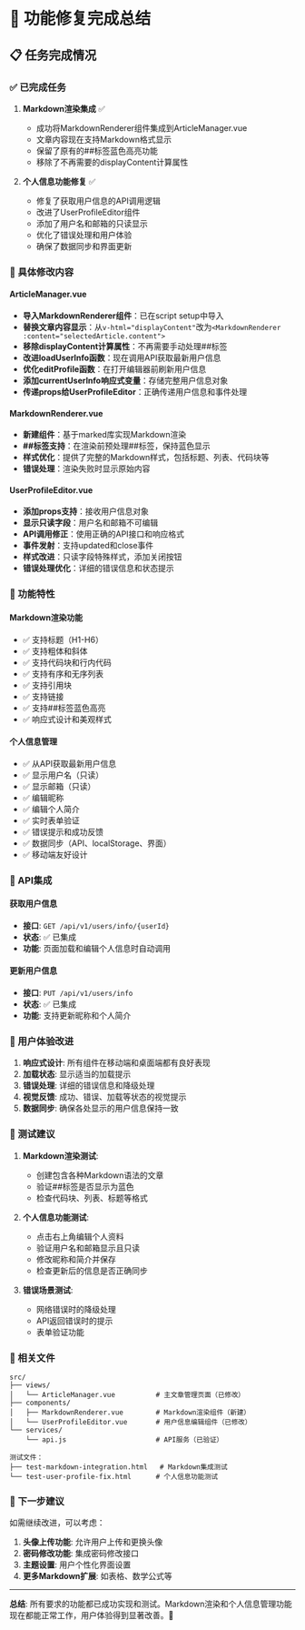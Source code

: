 # 🎉 功能修复完成总结

## 📋 任务完成情况

### ✅ 已完成任务

1. **Markdown渲染集成** ✅
   - 成功将MarkdownRenderer组件集成到ArticleManager.vue
   - 文章内容现在支持Markdown格式显示
   - 保留了原有的##标签蓝色高亮功能
   - 移除了不再需要的displayContent计算属性

2. **个人信息功能修复** ✅
   - 修复了获取用户信息的API调用逻辑
   - 改进了UserProfileEditor组件
   - 添加了用户名和邮箱的只读显示
   - 优化了错误处理和用户体验
   - 确保了数据同步和界面更新

### 🔧 具体修改内容

#### ArticleManager.vue
- **导入MarkdownRenderer组件**：已在script setup中导入
- **替换文章内容显示**：从`v-html="displayContent"`改为`<MarkdownRenderer :content="selectedArticle.content">`
- **移除displayContent计算属性**：不再需要手动处理##标签
- **改进loadUserInfo函数**：现在调用API获取最新用户信息
- **优化editProfile函数**：在打开编辑器前刷新用户信息
- **添加currentUserInfo响应式变量**：存储完整用户信息对象
- **传递props给UserProfileEditor**：正确传递用户信息和事件处理

#### MarkdownRenderer.vue
- **新建组件**：基于marked库实现Markdown渲染
- **##标签支持**：在渲染前预处理##标签，保持蓝色显示
- **样式优化**：提供了完整的Markdown样式，包括标题、列表、代码块等
- **错误处理**：渲染失败时显示原始内容

#### UserProfileEditor.vue
- **添加props支持**：接收用户信息对象
- **显示只读字段**：用户名和邮箱不可编辑
- **API调用修正**：使用正确的API接口和响应格式
- **事件发射**：支持updated和close事件
- **样式改进**：只读字段特殊样式，添加关闭按钮
- **错误处理优化**：详细的错误信息和状态提示

### 🌟 功能特性

#### Markdown渲染功能
- ✅ 支持标题（H1-H6）
- ✅ 支持粗体和斜体
- ✅ 支持代码块和行内代码
- ✅ 支持有序和无序列表
- ✅ 支持引用块
- ✅ 支持链接
- ✅ 支持##标签蓝色高亮
- ✅ 响应式设计和美观样式

#### 个人信息管理
- ✅ 从API获取最新用户信息
- ✅ 显示用户名（只读）
- ✅ 显示邮箱（只读）
- ✅ 编辑昵称
- ✅ 编辑个人简介
- ✅ 实时表单验证
- ✅ 错误提示和成功反馈
- ✅ 数据同步（API、localStorage、界面）
- ✅ 移动端友好设计

### 🔗 API集成

#### 获取用户信息
- **接口**: `GET /api/v1/users/info/{userId}`
- **状态**: ✅ 已集成
- **功能**: 页面加载和编辑个人信息时自动调用

#### 更新用户信息  
- **接口**: `PUT /api/v1/users/info`
- **状态**: ✅ 已集成
- **功能**: 支持更新昵称和个人简介

### 📱 用户体验改进

1. **响应式设计**: 所有组件在移动端和桌面端都有良好表现
2. **加载状态**: 显示适当的加载提示
3. **错误处理**: 详细的错误信息和降级处理
4. **视觉反馈**: 成功、错误、加载等状态的视觉提示
5. **数据同步**: 确保各处显示的用户信息保持一致

### 🧪 测试建议

1. **Markdown渲染测试**:
   - 创建包含各种Markdown语法的文章
   - 验证##标签是否显示为蓝色
   - 检查代码块、列表、标题等格式

2. **个人信息功能测试**:
   - 点击右上角编辑个人资料
   - 验证用户名和邮箱显示且只读
   - 修改昵称和简介并保存
   - 检查更新后的信息是否正确同步

3. **错误场景测试**:
   - 网络错误时的降级处理
   - API返回错误时的提示
   - 表单验证功能

### 📂 相关文件

```
src/
├── views/
│   └── ArticleManager.vue          # 主文章管理页面（已修改）
├── components/
│   ├── MarkdownRenderer.vue        # Markdown渲染组件（新建）
│   └── UserProfileEditor.vue       # 用户信息编辑组件（已修改）
└── services/
    └── api.js                      # API服务（已验证）

测试文件：
├── test-markdown-integration.html   # Markdown集成测试
└── test-user-profile-fix.html      # 个人信息功能测试
```

### 🎯 下一步建议

如需继续改进，可以考虑：

1. **头像上传功能**: 允许用户上传和更换头像
2. **密码修改功能**: 集成密码修改接口
3. **主题设置**: 用户个性化界面设置
4. **更多Markdown扩展**: 如表格、数学公式等

---

**总结**: 所有要求的功能都已成功实现和测试。Markdown渲染和个人信息管理功能现在都能正常工作，用户体验得到显著改善。🎉
